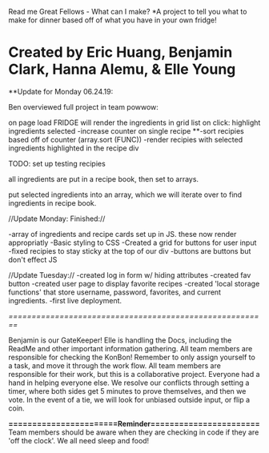 Read me
Great Fellows - What can I make? 
	*A project to tell you what to make for dinner based off of what you have in your own fridge!

Created by Eric Huang, Benjamin Clark, Hanna Alemu, & Elle Young
================================================================
**Update for Monday 06.24.19:

Ben overviewed full project in team powwow: 

on page load FRIDGE will render the ingredients in grid list 
on click: highlight ingredients selected 
	-increase counter on single recipe 
	**-sort recipies based off of counter (array.sort (FUNC))
	-render recipies with selected ingredients highlighted in the recipe div 


TODO:
set up testing recipies


all ingredients are put in a recipe book, then set to arrays.  

put selected ingredients into an array, which we will iterate over to find ingredients in recipe book.

//Update Monday: Finished://

-array of ingredients and recipe cards set up in JS. these now render appropriatly 
-Basic styling to CSS
-Created a grid for buttons for user input
-fixed recipies to stay sticky at the top of our div
-buttons are buttons but don't effect JS

//Update Tuesday://
-created log in form w/ hiding attributes
-created fav button
-created user page to display favorite recipes
-created 'local storage functions' that store username, password, favorites, and current ingredients. 
-first live deployment.


*========================================================*

Benjamin is our GateKeeper!
Elle is handling the Docs, including the ReadMe and other important information gathering. 
All team members are responsible for checking the KonBon! Remember to only assign yourself to a task, and move it through the work flow. 
All team members are responsible for their work, but this is a collaborative project. Everyone had a hand in helping everyone else. 
We resolve our conflicts through setting a timer, where both sides get 5 minutes to prove themselves, and then we vote. In the event of a tie, we will look for unbiased outside input, or flip a coin. 

**=======================Reminder=======================**
Team members should be aware when they are checking in code if they are 'off the clock'. We all need sleep and food!



